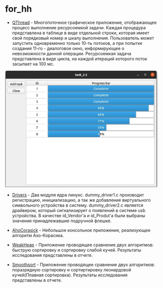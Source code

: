 # for_hh


- [QThread](https://github.com/DimonPopov/for_hh/tree/master/multiThreadQt) - Многопоточное графическое приложение, отображающее процесс выполнение ресурсоемкой задачи. Каждая процедура представлена в таблице в виде отдельной строки, которая имеет свой порядковый номер и шкалу выполнения. Пользователь может запустить одновременно только 10-ть потоков, а при попытке создания 11-го - диалоговое окно, информирующее о невозможности данной операции. Ресурсоемкая задача представлена в виде цикла, на каждой итераций которого поток засыпает на 100 мс.

![](https://github.com/DimonPopov/for_hh/blob/master/multiThreadQt/interface.jpg)

- [Drivers](https://github.com/DimonPopov/for_hh/tree/master/usbDrivers) - Два модуля ядра линукс. dummy_driver1.c производит регистрацию, инициализацию, а так же добавление виртуального символьного устройства в систему. dummy_driver2.c является драйвером, который сигнализирует о появлений в системе usb устройства. В качестве id_Vendor'a и id_Produt'a были выбраны значения принадлежавшие подручной флешке.


- [AhoCorasick](https://github.com/DimonPopov/for_hh/tree/master/ahoCorasick) - Небольшое консольное приложение, реализующее алгоритм Ахо-Корасика.


- [WeakHeap](https://github.com/DimonPopov/for_hh/tree/master/weakHeap) - Приложение проводящее сравнение двух алгоритмов: быструю сортировку и сортировку слабой кучей. Результаты исследования представлены в отчете.


- [Smoothsort](https://github.com/DimonPopov/for_hh/tree/master/smoothsort) - Приложение проводящее сравнение двух алгоритмов: поразрядную сортировку и сортиртировку леонардовой кучей(Плавная сортировка). Результаты исследования представлены в отчете.
